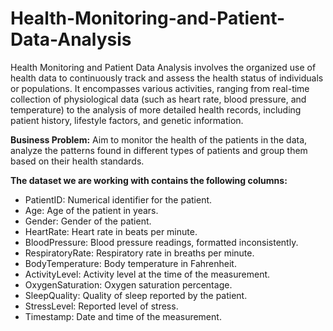 # Health-Monitoring-and-Patient-Data-Analysis

Health Monitoring and Patient Data Analysis involves the organized use of health data to continuously track and assess the health status of individuals or populations. It encompasses various activities, ranging from real-time collection of physiological data (such as heart rate, blood pressure, and temperature) to the analysis of more detailed health records, including patient history, lifestyle factors, and genetic information.

**Business Problem:**
Aim to monitor the health of the patients in the data, analyze the patterns found in different types of patients and group them based on their health standards.

**The dataset we are working with contains the following columns:**

- PatientID: Numerical identifier for the patient.
- Age: Age of the patient in years.
- Gender: Gender of the patient.
- HeartRate: Heart rate in beats per minute.
- BloodPressure: Blood pressure readings, formatted inconsistently.
- RespiratoryRate: Respiratory rate in breaths per minute.
- BodyTemperature: Body temperature in Fahrenheit.
- ActivityLevel: Activity level at the time of the measurement.
- OxygenSaturation: Oxygen saturation percentage.
- SleepQuality: Quality of sleep reported by the patient.
- StressLevel: Reported level of stress.
- Timestamp: Date and time of the measurement.
